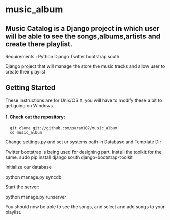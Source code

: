 music_album
===========

Music Catalog is a Django project in which user will be able to see the songs,albums,artists and create there playlist.
-----------

Requirements :
Python
Django
Twitter bootstrap south

Django project that will manage the store the music tracks and allow user to create their playlist

## Getting Started

These instructions are for Unix/OS X, you will have to modify these a bit to get going on Windows.
#### 1. Check out the repository:

```
  git clone git://github.com/param107/music_album
  cd music_album
```
Change settings.py and set ur systems path in Database and Template Dir

Twitter bootstrap is being used for designing part. Install the toolkit for the same.
sudo pip install django south django-bootstrap-toolkit

Initialize our database

python manage.py syncdb
 
Start the server:

python manage.py runserver

You should now be able to see the songs, and select and add songs to your playlist.
